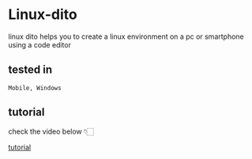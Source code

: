 # Linux-dito
linux dito helps you to create a linux environment on a pc or smartphone 
using a code editor
## tested in
`` Mobile, Windows ``
## tutorial 
check the video below 👇🏻

[tutorial]()

[1]:https://youtube.com/shorts/J5aiBhxPCdY?si=WEh81brcnDvUIrWX
